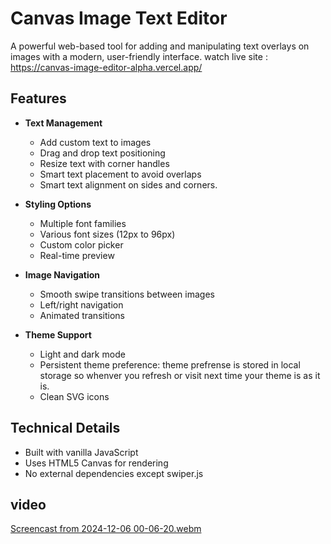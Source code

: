 # Canvas Image Text Editor

A powerful web-based tool for adding and manipulating text overlays on images with a modern, user-friendly interface.
watch live site : https://canvas-image-editor-alpha.vercel.app/

## Features

- **Text Management**
  - Add custom text to images
  - Drag and drop text positioning
  - Resize text with corner handles
  - Smart text placement to avoid overlaps
  - Smart text alignment on sides and corners.

- **Styling Options**
  - Multiple font families
  - Various font sizes (12px to 96px)
  - Custom color picker
  - Real-time preview

- **Image Navigation**
  - Smooth swipe transitions between images
  - Left/right navigation
  - Animated transitions

- **Theme Support**
  - Light and dark mode
  - Persistent theme preference: theme prefrense is stored in local storage so whenver you refresh or visit next time your theme is as it is.
  - Clean SVG icons

## Technical Details

- Built with vanilla JavaScript
- Uses HTML5 Canvas for rendering
- No external dependencies except swiper.js

## video

[Screencast from 2024-12-06 00-06-20.webm](https://github.com/user-attachments/assets/c6e4784b-4832-4af8-bc35-ec2db2112bbb)
